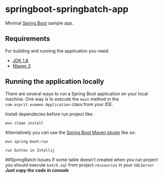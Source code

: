 # springboot-springbatch-app

Minimal [Spring Boot](http://projects.spring.io/spring-boot/) sample app.

## Requirements

For building and running the application you need:

- [JDK 1.8](http://www.oracle.com/technetwork/java/javase/downloads/jdk8-downloads-2133151.html)
- [Maven 3](https://maven.apache.org)

## Running the application locally

There are several ways to run a Spring Boot application on your local machine. One way is to execute the `main` method in the `com.esprit.examen.Application` class from your IDE.

Install dependecies before run project like:

`mvn clean install`


Alternatively you can use the [Spring Boot Maven plugin](https://docs.spring.io/spring-boot/docs/current/reference/html/build-tool-plugins-maven-plugin.html) like so:

```shell
mvn spring-boot:run
```
```Intellij run button
run button in Intellij
```
##SpringBatch Issues
If some table doesn't created when you run project you should execute `batch.sql` from project `ressources` in your `SQLServer` **_Just copy the code in console_**